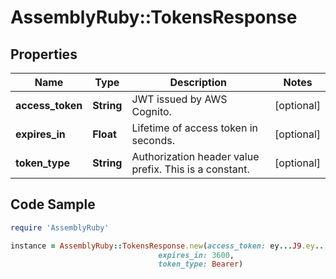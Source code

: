 # AssemblyRuby::TokensResponse

## Properties

Name | Type | Description | Notes
------------ | ------------- | ------------- | -------------
**access_token** | **String** | JWT issued by AWS Cognito. | [optional] 
**expires_in** | **Float** | Lifetime of access token in seconds. | [optional] 
**token_type** | **String** | Authorization header value prefix. This is a constant. | [optional] 

## Code Sample

```ruby
require 'AssemblyRuby'

instance = AssemblyRuby::TokensResponse.new(access_token: ey...J9.ey...n0.Iu...7g,
                                 expires_in: 3600,
                                 token_type: Bearer)
```


